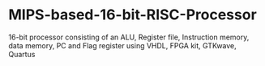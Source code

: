 # MIPS-based-16-bit-RISC-Processor
16-bit processor consisting of an ALU, Register file, Instruction memory, data memory, PC and Flag register using VHDL, FPGA kit, GTKwave, Quartus
